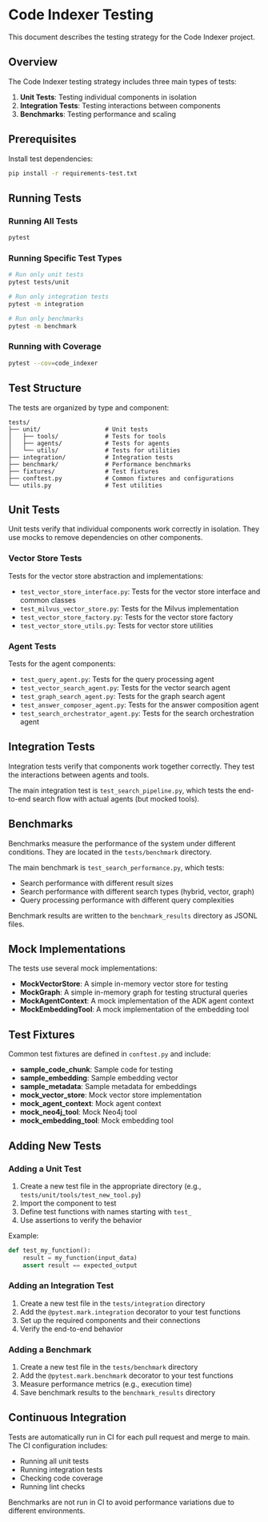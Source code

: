 # Code Indexer Testing

This document describes the testing strategy for the Code Indexer project.

## Overview

The Code Indexer testing strategy includes three main types of tests:

1. **Unit Tests**: Testing individual components in isolation
2. **Integration Tests**: Testing interactions between components
3. **Benchmarks**: Testing performance and scaling

## Prerequisites

Install test dependencies:

```bash
pip install -r requirements-test.txt
```

## Running Tests

### Running All Tests

```bash
pytest
```

### Running Specific Test Types

```bash
# Run only unit tests
pytest tests/unit

# Run only integration tests
pytest -m integration

# Run only benchmarks
pytest -m benchmark
```

### Running with Coverage

```bash
pytest --cov=code_indexer
```

## Test Structure

The tests are organized by type and component:

```
tests/
├── unit/                  # Unit tests
│   ├── tools/             # Tests for tools
│   ├── agents/            # Tests for agents
│   └── utils/             # Tests for utilities
├── integration/           # Integration tests
├── benchmark/             # Performance benchmarks
├── fixtures/              # Test fixtures
├── conftest.py            # Common fixtures and configurations
└── utils.py               # Test utilities
```

## Unit Tests

Unit tests verify that individual components work correctly in isolation. They use mocks to remove dependencies on other components.

### Vector Store Tests

Tests for the vector store abstraction and implementations:

- `test_vector_store_interface.py`: Tests for the vector store interface and common classes
- `test_milvus_vector_store.py`: Tests for the Milvus implementation
- `test_vector_store_factory.py`: Tests for the vector store factory
- `test_vector_store_utils.py`: Tests for vector store utilities

### Agent Tests

Tests for the agent components:

- `test_query_agent.py`: Tests for the query processing agent
- `test_vector_search_agent.py`: Tests for the vector search agent
- `test_graph_search_agent.py`: Tests for the graph search agent
- `test_answer_composer_agent.py`: Tests for the answer composition agent
- `test_search_orchestrator_agent.py`: Tests for the search orchestration agent

## Integration Tests

Integration tests verify that components work together correctly. They test the interactions between agents and tools.

The main integration test is `test_search_pipeline.py`, which tests the end-to-end search flow with actual agents (but mocked tools).

## Benchmarks

Benchmarks measure the performance of the system under different conditions. They are located in the `tests/benchmark` directory.

The main benchmark is `test_search_performance.py`, which tests:

- Search performance with different result sizes
- Search performance with different search types (hybrid, vector, graph)
- Query processing performance with different query complexities

Benchmark results are written to the `benchmark_results` directory as JSONL files.

## Mock Implementations

The tests use several mock implementations:

- **MockVectorStore**: A simple in-memory vector store for testing
- **MockGraph**: A simple in-memory graph for testing structural queries
- **MockAgentContext**: A mock implementation of the ADK agent context
- **MockEmbeddingTool**: A mock implementation of the embedding tool

## Test Fixtures

Common test fixtures are defined in `conftest.py` and include:

- **sample_code_chunk**: Sample code for testing
- **sample_embedding**: Sample embedding vector
- **sample_metadata**: Sample metadata for embeddings
- **mock_vector_store**: Mock vector store implementation
- **mock_agent_context**: Mock agent context
- **mock_neo4j_tool**: Mock Neo4j tool
- **mock_embedding_tool**: Mock embedding tool

## Adding New Tests

### Adding a Unit Test

1. Create a new test file in the appropriate directory (e.g., `tests/unit/tools/test_new_tool.py`)
2. Import the component to test
3. Define test functions with names starting with `test_`
4. Use assertions to verify the behavior

Example:

```python
def test_my_function():
    result = my_function(input_data)
    assert result == expected_output
```

### Adding an Integration Test

1. Create a new test file in the `tests/integration` directory
2. Add the `@pytest.mark.integration` decorator to your test functions
3. Set up the required components and their connections
4. Verify the end-to-end behavior

### Adding a Benchmark

1. Create a new test file in the `tests/benchmark` directory
2. Add the `@pytest.mark.benchmark` decorator to your test functions
3. Measure performance metrics (e.g., execution time)
4. Save benchmark results to the `benchmark_results` directory

## Continuous Integration

Tests are automatically run in CI for each pull request and merge to main. The CI configuration includes:

- Running all unit tests
- Running integration tests
- Checking code coverage
- Running lint checks

Benchmarks are not run in CI to avoid performance variations due to different environments.